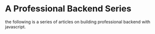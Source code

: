 # A Professional Backend Series

the  following is a series of articles on building professional backend with javascript.